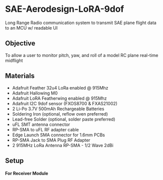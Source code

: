 # SAE-Aerodesign-LoRA-9dof
Long Range Radio communication system to transmit SAE plane flight data to an MCU w/ readable UI

## Objective
To allow a user to monitor pitch, yaw, and roll of a model RC plane real-time midflight

## Materials
* Adafruit Feather 32u4 LoRa enabled @ 915Mhz
* Adafruit Hallowing M0
* Adafruit LoRA Featherwing enabled @ 915Mhz
* Adafruit I2C 9dof sensor (FXOS8700 & FXAS21002)
* 2 Li-Po 3.7V 500mAh Rechargeable Batteries
* Soldering Iron (optional, reflow oven preferred)
* Lead-free Solder (optional, solder paste preferred)
* uFL SMT antenna connector
* RP-SMA to uFL RF adapter cable
* Edge Launch SMA connector for 1.6mm PCBs
* RP-SMA Jack to SMA Plug RF Adapter
* 2 915MHz LoRa Antenna RP-SMA - 1/2 Wave 2dBi

## Setup

#### For Receiver Module
